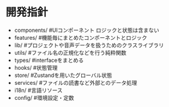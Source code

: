 # 開発指針
* components/ #UIコンポーネント ロジックと状態は含まない
* features/ #機能毎にまとめたコンポーネントとロジック
* lib/ #プロジェクトや音声データを扱うためのクラスライブラリ
* utils/ #ファイル名の正規化などを行う純粋関数
* types/ #interfaceをまとめる
* hooks/ #状態管理
* store/ #Zustandを用いたグローバル状態
* services/ #ファイルの読書など外部とのデータ処理
* i18n/ #言語リソース
* config/ #環境設定・定数